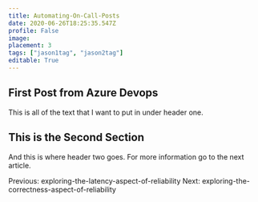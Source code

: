 ```yaml
---
title: Automating-On-Call-Posts
date: 2020-06-26T18:25:35.547Z
profile: False
image: 
placement: 3
tags: ["jason1tag", "jason2tag"]
editable: True
---
```


## First Post from Azure Devops
This is all of the text that I want to put in under header one.
## This is the Second Section
And this is where header two goes.
For more information go to the next article.

Previous: exploring-the-latency-aspect-of-reliability
Next: exploring-the-correctness-aspect-of-reliability